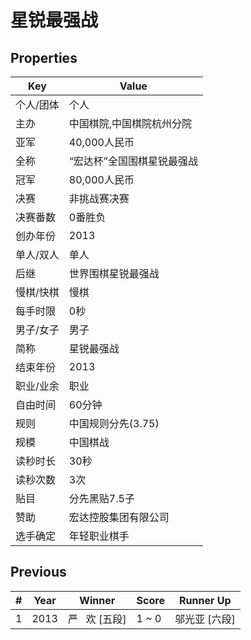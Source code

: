 # 星锐最强战

## Properties

| Key | Value |
| --- | ----- |
| 个人/团体 | 个人 |
| 主办 | 中国棋院,中国棋院杭州分院 |
| 亚军 | 40,000人民币 |
| 全称 | “宏达杯”全国围棋星锐最强战 |
| 冠军 | 80,000人民币 |
| 决赛 | 非挑战赛决赛 |
| 决赛番数 | 0番胜负 |
| 创办年份 | 2013 |
| 单人/双人 | 单人 |
| 后继 | 世界围棋星锐最强战 |
| 慢棋/快棋 | 慢棋 |
| 每手时限 | 0秒 |
| 男子/女子 | 男子 |
| 简称 | 星锐最强战 |
| 结束年份 | 2013 |
| 职业/业余 | 职业 |
| 自由时间 | 60分钟 |
| 规则 | 中国规则分先(3.75) |
| 规模 | 中国棋战 |
| 读秒时长 | 30秒 |
| 读秒次数 | 3次 |
| 贴目 | 分先黑贴7.5子 |
| 赞助 | 宏达控股集团有限公司 |
| 选手确定 | 年轻职业棋手 |

## Previous

| # | Year | Winner | Score | Runner Up |
| --- | --- | --- | --- | --- |
| 1 | 2013 | 严   欢 [五段] | 1 ~ 0 | 邬光亚 [六段] |

